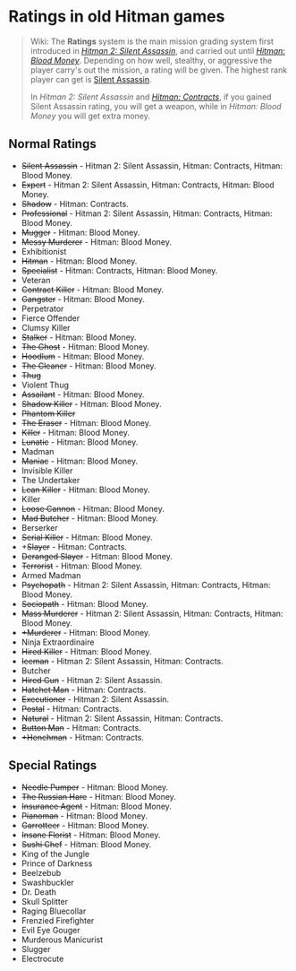 # Ratings in old Hitman games

> Wiki: The **Ratings** system is the main mission grading system first introduced in *[Hitman 2: Silent Assassin](https://hitman.fandom.com/wiki/Hitman_2:_Silent_Assassin)*, and carried out until *[Hitman: Blood Money](https://hitman.fandom.com/wiki/Hitman:_Blood_Money)*. Depending on how well, stealthy, or aggressive the player carry's out the mission, a rating will be given. The highest rank player can get is [Silent Assassin](https://hitman.fandom.com/wiki/Silent_Assassin).
>
> In *Hitman 2: Silent Assassin* and *[Hitman: Contracts](https://hitman.fandom.com/wiki/Hitman:_Contracts)*, if you gained Silent Assassin rating, you will get a weapon, while in *Hitman: Blood Money* you will get extra money.

## Normal Ratings

- ~~Silent Assassin~~ - Hitman 2: Silent Assassin, Hitman: Contracts, Hitman: Blood Money.
- ~~Expert~~ - Hitman 2: Silent Assassin, Hitman: Contracts, Hitman: Blood Money.
- ~~Shadow~~  - Hitman: Contracts.
- ~~Professional~~  - Hitman 2: Silent Assassin, Hitman: Contracts, Hitman: Blood Money.
- ~~Mugger~~ - Hitman: Blood Money.
- ~~Messy Murderer~~ - Hitman: Blood Money.
- Exhibitionist
- ~~Hitman~~ - Hitman: Blood Money.
- ~~Specialist~~ - Hitman: Contracts, Hitman: Blood Money.
- Veteran
- ~~Contract Killer~~ - Hitman: Blood Money.
- ~~Gangster~~ - Hitman: Blood Money.
- Perpetrator
- Fierce Offender
- Clumsy Killer
- ~~Stalker~~ - Hitman: Blood Money.
- ~~The Ghost~~ - Hitman: Blood Money.
- ~~Hoodlum~~ - Hitman: Blood Money.
- ~~The Cleaner~~ - Hitman: Blood Money.
- ~~Thug~~
- Violent Thug
- ~~Assailant~~ - Hitman: Blood Money.
- ~~Shadow Killer~~ - Hitman: Blood Money.
- ~~Phantom Killer~~
- ~~The Eraser~~ - Hitman: Blood Money.
- ~~Killer~~ - Hitman: Blood Money.
- ~~Lunatic~~ - Hitman: Blood Money.
- Madman
- ~~Maniac~~ - Hitman: Blood Money.
- Invisible Killer
- The Undertaker
- ~~Lean Killer~~ - Hitman: Blood Money.
- Killer
- ~~Loose Cannon~~ - Hitman: Blood Money.
- ~~Mad Butcher~~ - Hitman: Blood Money.
- Berserker
- ~~Serial Killer~~ - Hitman: Blood Money.
- +~~Slayer~~ - Hitman: Contracts.
- ~~Deranged Slayer~~ - Hitman: Blood Money.
- ~~Terrorist~~ - Hitman: Blood Money.
- Armed Madman
- ~~Psychopath~~ - Hitman 2: Silent Assassin, Hitman: Contracts, Hitman: Blood Money.
- ~~Sociopath~~ - Hitman: Blood Money.
- ~~Mass Murderer~~ - Hitman 2: Silent Assassin, Hitman: Contracts, Hitman: Blood Money.
- ~~+Murderer~~ - Hitman: Blood Money.
- Ninja Extraordinaire
- ~~Hired Killer~~ - Hitman: Blood Money.
- ~~Iceman~~ - Hitman 2: Silent Assassin, Hitman: Contracts.
- Butcher
- ~~Hired Gun~~ - Hitman 2: Silent Assassin.
- ~~Hatchet Man~~ - Hitman: Contracts.
- ~~Executioner~~ - Hitman 2: Silent Assassin.
- ~~Postal~~  - Hitman: Contracts.
- ~~Natural~~  - Hitman 2: Silent Assassin, Hitman: Contracts.
- ~~Button Man~~ - Hitman: Contracts.
- ~~+Henchman~~ - Hitman: Contracts.

## Special Ratings

- ~~Needle Pumper~~ - Hitman: Blood Money.
- ~~The Russian Hare~~ - Hitman: Blood Money.
- ~~Insurance Agent~~ - Hitman: Blood Money.
- ~~Pianoman~~ - Hitman: Blood Money.
- ~~Garrotteer~~ - Hitman: Blood Money.
- ~~Insane Florist~~ - Hitman: Blood Money.
- ~~Sushi Chef~~ - Hitman: Blood Money.
- King of the Jungle
- Prince of Darkness
- Beelzebub
- Swashbuckler
- Dr. Death
- Skull Splitter
- Raging Bluecollar
- Frenzied Firefighter
- Evil Eye Gouger
- Murderous Manicurist
- Slugger
- Electrocute

﻿
